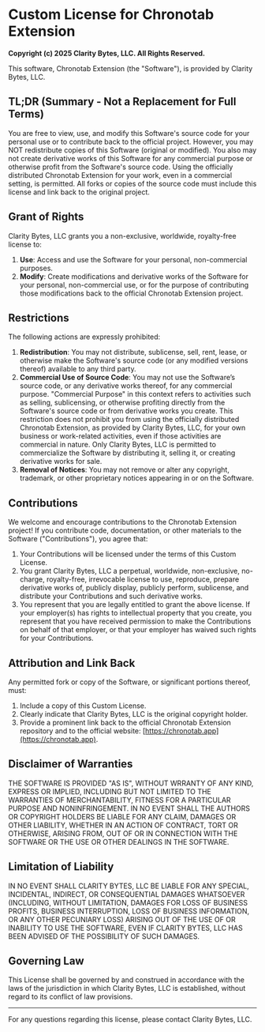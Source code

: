 # Custom License for Chronotab Extension

**Copyright (c) 2025 Clarity Bytes, LLC. All Rights Reserved.**

This software, Chronotab Extension (the "Software"), is provided by Clarity Bytes, LLC.

## TL;DR (Summary - Not a Replacement for Full Terms)
You are free to view, use, and modify this Software's source code for your personal use or to contribute back to the official project. However, you may NOT redistribute copies of this Software (original or modified). You also may not create derivative works of this Software for any commercial purpose or otherwise profit from the Software's source code. Using the officially distributed Chronotab Extension for your work, even in a commercial setting, is permitted. All forks or copies of the source code must include this license and link back to the original project.

## Grant of Rights
Clarity Bytes, LLC grants you a non-exclusive, worldwide, royalty-free license to:
1.  **Use**: Access and use the Software for your personal, non-commercial purposes.
2.  **Modify**: Create modifications and derivative works of the Software for your personal, non-commercial use, or for the purpose of contributing those modifications back to the official Chronotab Extension project.

## Restrictions
The following actions are expressly prohibited:
1.  **Redistribution**: You may not distribute, sublicense, sell, rent, lease, or otherwise make the Software's source code (or any modified versions thereof) available to any third party.
2.  **Commercial Use of Source Code**: You may not use the Software’s source code, or any derivative works thereof, for any commercial purpose. "Commercial Purpose" in this context refers to activities such as selling, sublicensing, or otherwise profiting directly from the Software's source code or from derivative works you create. This restriction does not prohibit you from using the officially distributed Chronotab Extension, as provided by Clarity Bytes, LLC, for your own business or work-related activities, even if those activities are commercial in nature. Only Clarity Bytes, LLC is permitted to commercialize the Software by distributing it, selling it, or creating derivative works for sale.
3.  **Removal of Notices**: You may not remove or alter any copyright, trademark, or other proprietary notices appearing in or on the Software.

## Contributions
We welcome and encourage contributions to the Chronotab Extension project!
If you contribute code, documentation, or other materials to the Software ("Contributions"), you agree that:
1.  Your Contributions will be licensed under the terms of this Custom License.
2.  You grant Clarity Bytes, LLC a perpetual, worldwide, non-exclusive, no-charge, royalty-free, irrevocable license to use, reproduce, prepare derivative works of, publicly display, publicly perform, sublicense, and distribute your Contributions and such derivative works.
3.  You represent that you are legally entitled to grant the above license. If your employer(s) has rights to intellectual property that you create, you represent that you have received permission to make the Contributions on behalf of that employer, or that your employer has waived such rights for your Contributions.

## Attribution and Link Back
Any permitted fork or copy of the Software, or significant portions thereof, must:
1.  Include a copy of this Custom License.
2.  Clearly indicate that Clarity Bytes, LLC is the original copyright holder.
3.  Provide a prominent link back to the official Chronotab Extension repository and to the official website: [https://chronotab.app](https://chronotab.app).

## Disclaimer of Warranties
THE SOFTWARE IS PROVIDED "AS IS", WITHOUT WRRANTY OF ANY KIND, EXPRESS OR IMPLIED, INCLUDING BUT NOT LIMITED TO THE WARRANTIES OF MERCHANTABILITY, FITNESS FOR A PARTICULAR PURPOSE AND NONINFRINGEMENT. IN NO EVENT SHALL THE AUTHORS OR COPYRIGHT HOLDERS BE LIABLE FOR ANY CLAIM, DAMAGES OR OTHER LIABILITY, WHETHER IN AN ACTION OF CONTRACT, TORT OR OTHERWISE, ARISING FROM, OUT OF OR IN CONNECTION WITH THE SOFTWARE OR THE USE OR OTHER DEALINGS IN THE SOFTWARE.

## Limitation of Liability
IN NO EVENT SHALL CLARITY BYTES, LLC BE LIABLE FOR ANY SPECIAL, INCIDENTAL, INDIRECT, OR CONSEQUENTIAL DAMAGES WHATSOEVER (INCLUDING, WITHOUT LIMITATION, DAMAGES FOR LOSS OF BUSINESS PROFITS, BUSINESS INTERRUPTION, LOSS OF BUSINESS INFORMATION, OR ANY OTHER PECUNIARY LOSS) ARISING OUT OF THE USE OF OR INABILITY TO USE THE SOFTWARE, EVEN IF CLARITY BYTES, LLC HAS BEEN ADVISED OF THE POSSIBILITY OF SUCH DAMAGES.

## Governing Law
This License shall be governed by and construed in accordance with the laws of the jurisdiction in which Clarity Bytes, LLC is established, without regard to its conflict of law provisions.

---

For any questions regarding this license, please contact Clarity Bytes, LLC.
